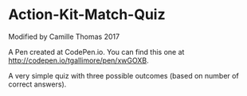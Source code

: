 # Action-Kit-Match-Quiz

Modified by Camille Thomas 2017

A Pen created at CodePen.io. You can find this one at http://codepen.io/tgallimore/pen/xwGOXB.

 A very simple quiz with three possible outcomes (based on number of correct answers).
